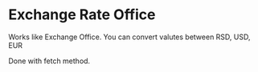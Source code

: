 # Exchange Rate Office

Works like Exchange Office.
You can convert valutes between RSD, USD, EUR

Done with fetch method.
